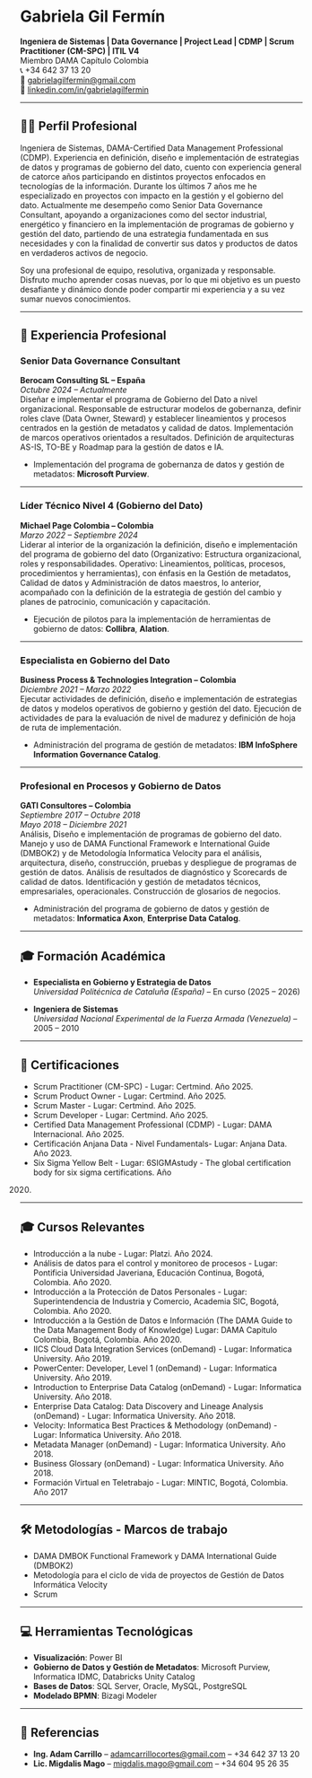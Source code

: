 # Gabriela Gil Fermín

**Ingeniera de Sistemas | Data Governance | Project Lead | CDMP | Scrum Practitioner (CM-SPC) | ITIL V4**  
Miembro DAMA Capítulo Colombia  
📞 +34 642 37 13 20  
📧 [gabrielagilfermin@gmail.com](mailto:gabrielagilfermin@gmail.com)  
🔗 [linkedin.com/in/gabrielagilfermin](https://www.linkedin.com/in/gabrielagilfermin)

---

## 👩‍💼 Perfil Profesional
Ingeniera de Sistemas, DAMA-Certified Data Management Professional (CDMP). Experiencia en definición,
diseño e implementación de estrategias de datos y programas de gobierno del dato, cuento con
experiencia general de catorce años participando en distintos proyectos enfocados en tecnologías de la
información.
Durante los últimos 7 años me he especializado en proyectos con impacto en la gestión y el gobierno del
dato. Actualmente me desempeño como Senior Data Governance Consultant, apoyando a organizaciones
como del sector industrial, energético y financiero en la implementación de programas de gobierno y
gestión del dato, partiendo de una estrategia fundamentada en sus necesidades y con la finalidad de
convertir sus datos y productos de datos en verdaderos activos de negocio.

Soy una profesional de equipo, resolutiva, organizada y responsable. Disfruto mucho aprender cosas
nuevas, por lo que mi objetivo es un puesto desafiante y dinámico donde poder compartir mi experiencia
y a su vez sumar nuevos conocimientos.

---

## 💼 Experiencia Profesional

### **Senior Data Governance Consultant**  
**Berocam Consulting SL – España**  
*Octubre 2024 – Actualmente*  
Diseñar e implementar el programa de Gobierno del Dato a nivel organizacional. Responsable de
estructurar modelos de gobernanza, definir roles clave (Data Owner, Steward) y establecer lineamientos
y procesos centrados en la gestión de metadatos y calidad de datos. Implementación de marcos
operativos orientados a resultados. Definición de arquitecturas AS-IS, TO-BE y Roadmap para la gestión
de datos e IA.

- Implementación del programa de gobernanza de datos y gestión de metadatos: **Microsoft Purview**.

---

### **Líder Técnico Nivel 4 (Gobierno del Dato)**  
**Michael Page Colombia – Colombia**  
*Marzo 2022 – Septiembre 2024*  
Liderar al interior de la organización la definición, diseño e implementación del programa de gobierno del
dato (Organizativo: Estructura organizacional, roles y responsabilidades. Operativo: Lineamientos,
políticas, procesos, procedimientos y herramientas), con énfasis en la Gestión de metadatos, Calidad
de datos y Administración de datos maestros, lo anterior, acompañado con la definición de la estrategia
de gestión del cambio y planes de patrocinio, comunicación y capacitación.

- Ejecución de pilotos para la implementación de herramientas de gobierno de datos: **Collibra**, **Alation**.

---

### **Especialista en Gobierno del Dato**  
**Business Process & Technologies Integration – Colombia**  
*Diciembre 2021 – Marzo 2022*  
Ejecutar actividades de definición, diseño e implementación de estrategias de datos y modelos
operativos de gobierno y gestión del dato. Ejecución de actividades de para la evaluación de nivel de
madurez y definición de hoja de ruta de implementación.

- Administración del programa de gestión de metadatos: **IBM InfoSphere Information Governance Catalog**.

---

### **Profesional en Procesos y Gobierno de Datos**  
**GATI Consultores – Colombia**  
*Septiembre 2017 – Octubre 2018*  
*Mayo 2018 – Diciembre 2021*  
Análisis, Diseño e implementación de programas de gobierno del dato. Manejo y uso de DAMA Functional
Framework e International Guide (DMBOK2) y de Metodología Informatica Velocity para el análisis,
arquitectura, diseño, construcción, pruebas y despliegue de programas de gestión de datos. Análisis de
resultados de diagnóstico y Scorecards de calidad de datos. Identificación y gestión de metadatos
técnicos, empresariales, operacionales. Construcción de glosarios de negocios.

- Administración del programa de gobierno de datos y gestión de metadatos: **Informatica Axon**, **Enterprise Data Catalog**.

---

## 🎓 Formación Académica

- **Especialista en Gobierno y Estrategia de Datos**  
  *Universidad Politécnica de Cataluña (España)* – En curso (2025 – 2026)

- **Ingeniera de Sistemas**  
  *Universidad Nacional Experimental de la Fuerza Armada (Venezuela)* – 2005 – 2010

---

## 📜 Certificaciones

- Scrum Practitioner (CM-SPC) - Lugar: Certmind. Año 2025.
- Scrum Product Owner - Lugar: Certmind. Año 2025.
- Scrum Master - Lugar: Certmind. Año 2025.
- Scrum Developer - Lugar: Certmind. Año 2025.
- Certified Data Management Professional (CDMP) - Lugar: DAMA Internacional. Año 2025.
- Certificación Anjana Data - Nivel Fundamentals- Lugar: Anjana Data. Año 2023.
- Six Sigma Yellow Belt - Lugar: 6SIGMAstudy - The global certification body for six sigma certifications. Año
2020.

---

## 🎓 Cursos Relevantes

- Introducción a la nube - Lugar: Platzi. Año 2024.
- Análisis de datos para el control y monitoreo de procesos - Lugar: Pontificia Universidad Javeriana, Educación Continua, Bogotá, Colombia. Año 2020.
- Introducción a la Protección de Datos Personales - Lugar: Superintendencia de Industria y Comercio, Academia SIC, Bogotá, Colombia. Año 2020.
- Introducción a la Gestión de Datos e Información (The DAMA Guide to the Data Management Body of Knowledge) Lugar: DAMA Capitulo Colombia, Bogotá, Colombia. Año 2020.
- IICS Cloud Data Integration Services (onDemand) - Lugar: Informatica University. Año 2019.
- PowerCenter: Developer, Level 1 (onDemand) - Lugar: Informatica University. Año 2019.
- Introduction to Enterprise Data Catalog (onDemand) - Lugar: Informatica University. Año 2018.
- Enterprise Data Catalog: Data Discovery and Lineage Analysis (onDemand) - Lugar: Informatica University. Año 2018.
- Velocity: Informatica Best Practices & Methodology (onDemand) - Lugar: Informatica University. Año 2018.
- Metadata Manager (onDemand) - Lugar: Informatica University. Año 2018.
- Business Glossary (onDemand) - Lugar: Informatica University. Año 2018.
- Formación Virtual en Teletrabajo - Lugar: MINTIC, Bogotá, Colombia. Año 2017

---

## 🛠 Metodologías - Marcos de trabajo

- DAMA DMBOK Functional Framework y DAMA International Guide (DMBOK2)
- Metodología para el ciclo de vida de proyectos de Gestión de Datos Informática Velocity
- Scrum

---

## 💻 Herramientas Tecnológicas

- **Visualización**: Power BI  
- **Gobierno de Datos y Gestión de Metadatos**: Microsoft Purview, Informatica IDMC, Databricks Unity Catalog  
- **Bases de Datos**: SQL Server, Oracle, MySQL, PostgreSQL  
- **Modelado BPMN**: Bizagi Modeler

---

## 🧾 Referencias

- **Ing. Adam Carrillo** – [adamcarrillocortes@gmail.com](mailto:adamcarrillocortes@gmail.com) – +34 642 37 13 20  
- **Lic. Migdalis Mago** – [migdalis.mago@gmail.com](mailto:migdalis.mago@gmail.com) – +34 604 95 26 35
